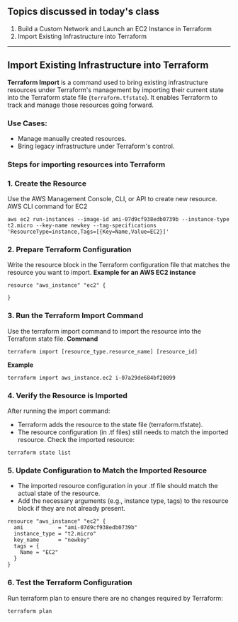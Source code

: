 Topics discussed in today's class
-----------------------------------------
1. Build a Custom Network and Launch an EC2 Instance in Terraform
2. Import Existing Infrastructure into Terraform
----------------------------------------------------------------------------------
## Import Existing Infrastructure into Terraform
**Terraform Import** is a command used to bring existing infrastructure resources under Terraform's management by importing their current state into the Terraform state file (`terraform.tfstate`). It enables Terraform to track and manage those resources going forward.

### Use Cases:
- Manage manually created resources.
- Bring legacy infrastructure under Terraform's control.

### Steps for importing resources into Terraform

### 1. Create the Resource
Use the AWS Management Console, CLI, or API to create new resource.
AWS CLI command for EC2 
```
aws ec2 run-instances --image-id ami-07d9cf938edb0739b --instance-type t2.micro --key-name newkey --tag-specifications 'ResourceType=instance,Tags=[{Key=Name,Value=EC2}]'
```

### 2. Prepare Terraform Configuration
Write the resource block in the Terraform configuration file that matches the resource you want to import.
**Example for an AWS EC2 instance**

```
resource "aws_instance" "ec2" {
  
}
```

### 3. Run the Terraform Import Command
Use the terraform import command to import the resource into the Terraform state file.
**Command**
```
terraform import [resource_type.resource_name] [resource_id]
```
**Example**
```
terraform import aws_instance.ec2 i-07a29de684bf20899
```

### 4. Verify the Resource is Imported
After running the import command:
- Terraform adds the resource to the state file (terraform.tfstate).
- The resource configuration (in .tf files) still needs to match the imported resource.
Check the imported resource:
```
terraform state list
```
### 5. Update Configuration to Match the Imported Resource
- The imported resource configuration in your .tf file should match the actual state of the resource.
- Add the necessary arguments (e.g., instance type, tags) to the resource block if they are not already present.
```
resource "aws_instance" "ec2" {
  ami           = "ami-07d9cf938edb0739b"
  instance_type = "t2.micro"
  key_name      = "newkey"
  tags = {
    Name = "EC2"
  }
}
```
### 6. Test the Terraform Configuration
Run terraform plan to ensure there are no changes required by Terraform:
```
terraform plan
```